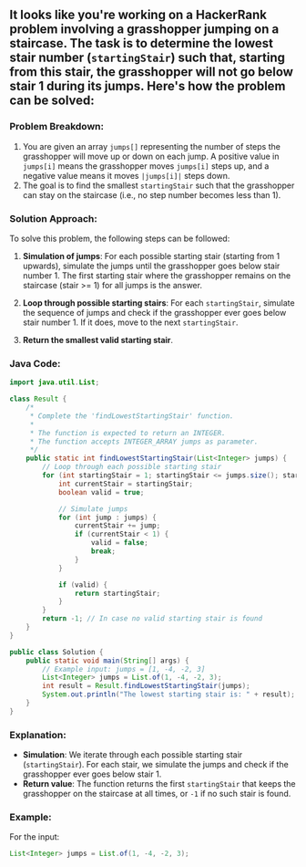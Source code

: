 ## It looks like you're working on a HackerRank problem involving a grasshopper jumping on a staircase. The task is to determine the lowest stair number (`startingStair`) such that, starting from this stair, the grasshopper will not go below stair 1 during its jumps. Here's how the problem can be solved:

### Problem Breakdown:
1. You are given an array `jumps[]` representing the number of steps the grasshopper will move up or down on each jump. A positive value in `jumps[i]` means the grasshopper moves `jumps[i]` steps up, and a negative value means it moves `|jumps[i]|` steps down.
2. The goal is to find the smallest `startingStair` such that the grasshopper can stay on the staircase (i.e., no step number becomes less than 1).

### Solution Approach:
To solve this problem, the following steps can be followed:

1. **Simulation of jumps**: For each possible starting stair (starting from 1 upwards), simulate the jumps until the grasshopper goes below stair number 1. The first starting stair where the grasshopper remains on the staircase (stair >= 1) for all jumps is the answer.

2. **Loop through possible starting stairs**: For each `startingStair`, simulate the sequence of jumps and check if the grasshopper ever goes below stair number 1. If it does, move to the next `startingStair`.

3. **Return the smallest valid starting stair**.

### Java Code:

```java
import java.util.List;

class Result {
    /*
     * Complete the 'findLowestStartingStair' function.
     *
     * The function is expected to return an INTEGER.
     * The function accepts INTEGER_ARRAY jumps as parameter.
     */
    public static int findLowestStartingStair(List<Integer> jumps) {
        // Loop through each possible starting stair
        for (int startingStair = 1; startingStair <= jumps.size(); startingStair++) {
            int currentStair = startingStair;
            boolean valid = true;

            // Simulate jumps
            for (int jump : jumps) {
                currentStair += jump;
                if (currentStair < 1) {
                    valid = false;
                    break;
                }
            }

            if (valid) {
                return startingStair;
            }
        }
        return -1; // In case no valid starting stair is found
    }
}

public class Solution {
    public static void main(String[] args) {
        // Example input: jumps = [1, -4, -2, 3]
        List<Integer> jumps = List.of(1, -4, -2, 3);
        int result = Result.findLowestStartingStair(jumps);
        System.out.println("The lowest starting stair is: " + result);
    }
}
```

### Explanation:
- **Simulation**: We iterate through each possible starting stair (`startingStair`). For each stair, we simulate the jumps and check if the grasshopper ever goes below stair 1.
- **Return value**: The function returns the first `startingStair` that keeps the grasshopper on the staircase at all times, or `-1` if no such stair is found.

### Example:
For the input:
```java
List<Integer> jumps = List.of(1, -4, -2, 3);
```
